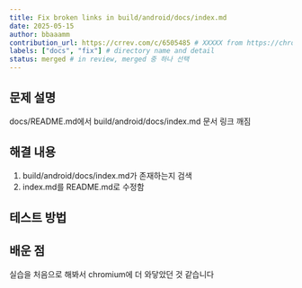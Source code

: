 ```yaml
---
title: Fix broken links in build/android/docs/index.md
date: 2025-05-15
author: bbaaamm
contribution_url: https://crrev.com/c/6505485 # XXXXX from https://chromium-review.googlesource.com/c/chromium/src/+/XXXXX
labels: ["docs", "fix"] # directory name and detail
status: merged # in review, merged 중 하나 선택
---
```




## 문제 설명
docs/README.md에서 build/android/docs/index.md 문서 링크 깨짐


## 해결 내용

1. build/android/docs/index.md가 존재하는지 검색
2. index.md를 README.md로 수정함

## 테스트 방법


## 배운 점

실습을 처음으로 해봐서 chromium에 더 와닿았던 것 같습니다
